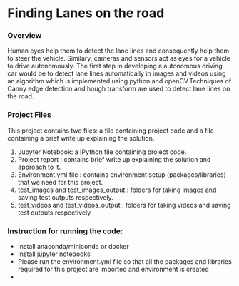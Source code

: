 # Finding Lanes on the road
### Overview
Human eyes help them to detect the lane lines and consequently help them to steer the vehicle. Similary, cameras and sensors act as eyes for a vehicle to drive autonomously. The first step in developing a autonomous driving car would be to detect lane lines automatically in images and videos using an algorithm which is implemented using python and openCV.Techniques of Canny edge detection and hough transform are used to detect lane lines on the road. 

### Project Files
This project contains two files: a file containing project code and a file containing a brief write up explaining the solution.
1. Jupyter Notebook: a IPython file containing project code.
2. Project report : contains brief write up explaining the solution and approach to it.
3. Environment.yml file : contains environment setup (packages/libraries) that we need for this project.
4. test_images and test_images_output : folders for taking images and saving test outputs respectively.
5. test_videos and test_videos_output : folders for taking videos and saving test outputs respectively

### Instruction for running the code:
- Install anaconda/miniconda or docker 
- Install jupyter notebooks
- Please run the environment.yml file so that all the packages and libraries required for this project are imported and environment is created
- 
